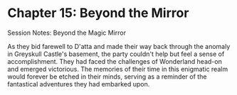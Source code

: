 # Chapter 15: Beyond the Mirror

 Session Notes: Beyond the Magic Mirror

As they bid farewell to D'atta and made their way back through the anomaly in Greyskull Castle's basement, the party couldn't help but feel a sense of accomplishment. They had faced the challenges of Wonderland head-on and emerged victorious. The memories of their time in this enigmatic realm would forever be etched in their minds, serving as a reminder of the fantastical adventures they had embarked upon.


